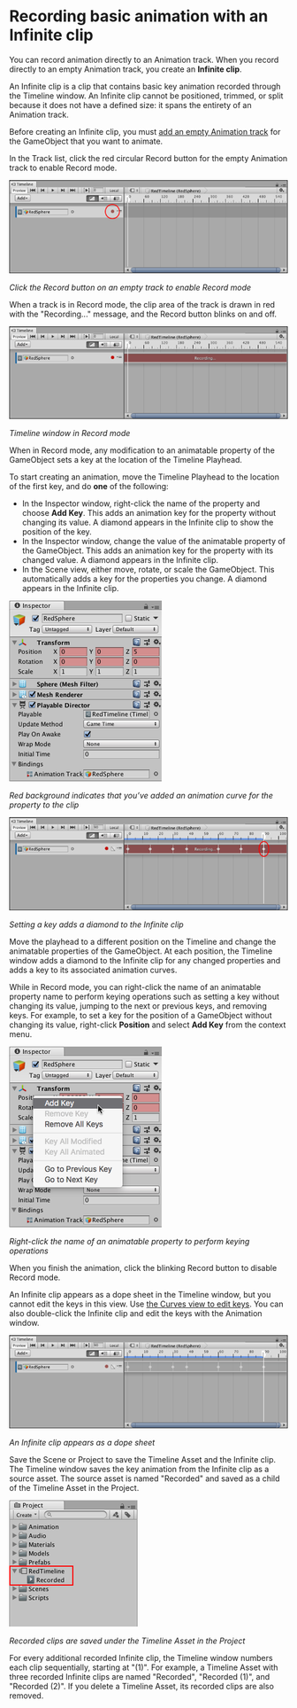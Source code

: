 # Recording basic animation with an Infinite clip

You can record animation directly to an Animation track. When you record directly to an empty Animation track, you
create an **Infinite clip**.

An Infinite clip is a clip that contains basic key animation recorded through the Timeline window. An Infinite clip
cannot be positioned, trimmed, or split because it does not have a defined size: it spans the entirety of an Animation
track.

Before creating an Infinite clip, you must [add an empty Animation track](trk_add.md) for the GameObject that you want
to animate.

In the Track list, click the red circular Record button for the empty Animation track to enable Record mode.

![Click the Record button on an empty track to enable Record mode](images/timeline_workflow_record_button.png)

_Click the Record button on an empty track to enable Record mode_

When a track is in Record mode, the clip area of the track is drawn in red with the "Recording..." message, and the
Record button blinks on and off.

![Timeline window in Record mode](images/timeline_workflow_recording.png)

_Timeline window in Record mode_

When in Record mode, any modification to an animatable property of the GameObject sets a key at the location of the
Timeline Playhead.

To start creating an animation, move the Timeline Playhead to the location of the first key, and do **one** of the
following:

* In the Inspector window, right-click the name of the property and choose **Add Key**. This adds an animation key for
  the property without changing its value. A diamond appears in the Infinite clip to show the position of the key.
* In the Inspector window, change the value of the animatable property of the GameObject. This adds an animation key for
  the property with its changed value. A diamond appears in the Infinite clip.
* In the Scene view, either move, rotate, or scale the GameObject. This automatically adds a key for the properties you
  change. A diamond appears in the Infinite clip.

![Red background indicates that you’ve added an animation curve for the property to the clip](images/timeline_property_red.png)

_Red background indicates that you’ve added an animation curve for the property to the clip_

![Setting a key adds a diamond to the Infinite clip](images/timeline_workflow_recording_diamonds.png)

_Setting a key adds a diamond to the Infinite clip_

Move the playhead to a different position on the Timeline and change the animatable properties of the GameObject. At
each position, the Timeline window adds a diamond to the Infinite clip for any changed properties and adds a key to its
associated animation curves.

While in Record mode, you can right-click the name of an animatable property name to perform keying operations such as
setting a key without changing its value, jumping to the next or previous keys, and removing keys. For example, to set a
key for the position of a GameObject without changing its value, right-click **Position** and select **Add Key** from
the context menu.

![Right-click the name of an animatable property to perform keying operations](images/timeline_workflow_keyframing_menu.png)

_Right-click the name of an animatable property to perform keying operations_

When you finish the animation, click the blinking Record button to disable Record mode.

An Infinite clip appears as a dope sheet in the Timeline window, but you cannot edit the keys in this view.
Use [the Curves view to edit keys](crv_keys_edit.md). You can also double-click the Infinite clip and edit the keys with
the Animation window.

![An Infinite clip appears as a dope sheet](images/timeline_workflow_dopesheet.png)

_An Infinite clip appears as a dope sheet_

Save the Scene or Project to save the Timeline Asset and the Infinite clip. The Timeline window saves the key animation
from the Infinite clip as a source asset. The source asset is named "Recorded" and saved as a child of the Timeline
Asset in the Project.

![Recorded clips are saved under the Timeline Asset in the Project](images/timeline_workflow_clip_in_project.png)

_Recorded clips are saved under the Timeline Asset in the Project_

For every additional recorded Infinite clip, the Timeline window numbers each clip sequentially, starting at "(1)". For
example, a Timeline Asset with three recorded Infinite clips are named "Recorded", "Recorded (1)", and "Recorded (2)".
If you delete a Timeline Asset, its recorded clips are also removed.

